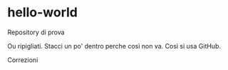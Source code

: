 # hello-world
Repository di prova

Ou ripigliati. Stacci un po' dentro perche così non va. 
Così si usa GitHub.

Correzioni
